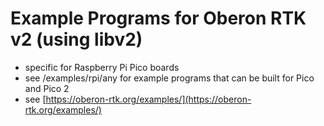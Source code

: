 # Example Programs for Oberon RTK v2 (using libv2)

* specific for Raspberry Pi Pico boards
* see /examples/rpi/any for example programs that can be built for Pico and Pico 2
* see [https://oberon-rtk.org/examples/](https://oberon-rtk.org/examples/)
